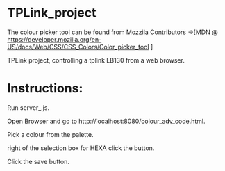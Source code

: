 # TPLink_project
The colour picker tool can be found from Mozzila Contributors
->[MDN @ https://developer.mozilla.org/en-US/docs/Web/CSS/CSS_Colors/Color_picker_tool ]

TPLink project, controlling a tplink LB130 from a web browser.

# Instructions: 

Run server_.js.

Open Browser and go to http://localhost:8080/colour_adv_code.html.

Pick a colour from the palette.

right of the selection box for HEXA click the button.

Click the save button.


